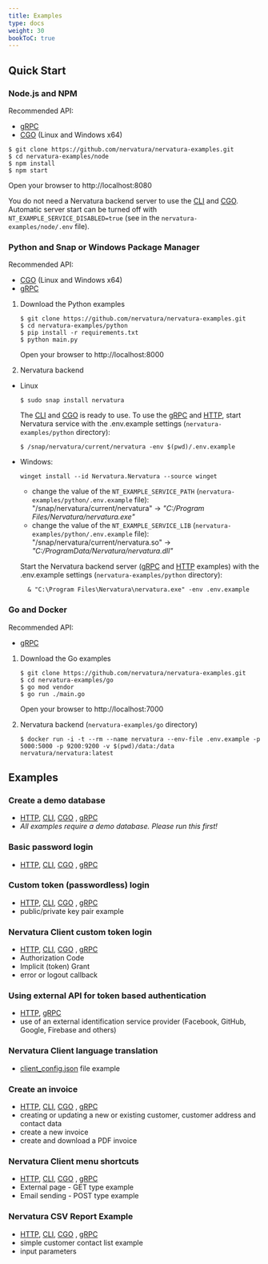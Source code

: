 ```yaml
---
title: Examples
type: docs
weight: 30
bookToC: true
---
```


## **Quick Start**

### **Node.js** and **NPM**

Recommended API: 
- [gRPC](/docs/service/grpc) 
- [CGO](/docs/service/cli#cgo-api) (Linux and Windows x64)

```
$ git clone https://github.com/nervatura/nervatura-examples.git
$ cd nervatura-examples/node
$ npm install
$ npm start
```
Open your browser to http://localhost:8080

You do not need a Nervatura backend server to use the [CLI](/docs/service/cli#cli-api) and [CGO](/docs/service/cli#cgo-api). Automatic server start can be turned off with `NT_EXAMPLE_SERVICE_DISABLED=true`  (see in the `nervatura-examples/node/.env` file).

### **Python** and **Snap** or **Windows Package Manager**

Recommended API:  
- [CGO](/docs/service/cli#cgo-api) (Linux and Windows x64)
- [gRPC](/docs/service/grpc)

1. Download the Python examples

    ```
    $ git clone https://github.com/nervatura/nervatura-examples.git
    $ cd nervatura-examples/python
    $ pip install -r requirements.txt
    $ python main.py
    ```
    Open your browser to http://localhost:8000

2. Nervatura backend

  - Linux
    ```
    $ sudo snap install nervatura
    ```
    The [CLI](/docs/service/cli#cli-api) and [CGO](/docs/service/cli#cgo-api) is ready to use. To use the [gRPC](/docs/service/grpc) and [HTTP](/docs/service/api), start Nervatura service with the .env.example settings (`nervatura-examples/python` directory):
    ```
    $ /snap/nervatura/current/nervatura -env $(pwd)/.env.example
    ```

  - Windows:
    ```
    winget install --id Nervatura.Nervatura --source winget
    ```
    - change the value of the `NT_EXAMPLE_SERVICE_PATH` (`nervatura-examples/python/.env.example` file): "/snap/nervatura/current/nervatura" -> *"C:/Program Files/Nervatura/nervatura.exe"*
    - change the value of the `NT_EXAMPLE_SERVICE_LIB` (`nervatura-examples/python/.env.example` file): "/snap/nervatura/current/nervatura.so" -> *"C:/ProgramData/Nervatura/nervatura.dll"*

    Start the Nervatura backend server ([gRPC](/docs/service/grpc) and [HTTP](/docs/service/api) examples) with the .env.example settings (`nervatura-examples/python` directory):

    ```
      & "C:\Program Files\Nervatura\nervatura.exe" -env .env.example
    ```
### **Go** and **Docker**

Recommended API:
- [gRPC](/docs/service/grpc)

1. Download the Go examples

    ```
    $ git clone https://github.com/nervatura/nervatura-examples.git
    $ cd nervatura-examples/go
    $ go mod vendor
    $ go run ./main.go
    ```
    Open your browser to http://localhost:7000

2. Nervatura backend (`nervatura-examples/go` directory)
    ```
    $ docker run -i -t --rm --name nervatura --env-file .env.example -p 5000:5000 -p 9200:9200 -v $(pwd)/data:/data nervatura/nervatura:latest
    ```

## **Examples**

### Create a demo database

  - [HTTP](/docs/service/api), [CLI](/docs/service/cli#cli-api), [CGO](/docs/service/cli#cgo-api)
, [gRPC](/docs/service/grpc)
  - *All examples require a demo database. Please run this first!*

### Basic password login

  - [HTTP](/docs/service/api), [CLI](/docs/service/cli#cli-api), [CGO](/docs/service/cli#cgo-api)
  , [gRPC](/docs/service/grpc)

### Custom token (passwordless) login

  - [HTTP](/docs/service/api), [CLI](/docs/service/cli#cli-api), [CGO](/docs/service/cli#cgo-api)
  , [gRPC](/docs/service/grpc)
  - public/private key pair example

### Nervatura Client custom token login
  
  - [HTTP](/docs/service/api), [CLI](/docs/service/cli#cli-api), [CGO](/docs/service/cli#cgo-api)
  , [gRPC](/docs/service/grpc)
  - Authorization Code
  - Implicit (token) Grant
  - error or logout callback

### Using external API for token based authentication

  - [HTTP](/docs/service/api), [gRPC](/docs/service/grpc)
  - use of an external identification service provider (Facebook, GitHub, Google, Firebase and others)

### Nervatura Client language translation
  
  - [client_config.json](https://github.com/nervatura/nervatura/tree/master/dist) file example

### Create an invoice
  
  - [HTTP](/docs/service/api), [CLI](/docs/service/cli#cli-api), [CGO](/docs/service/cli#cgo-api)
  , [gRPC](/docs/service/grpc)
  - creating or updating a new or existing customer, customer address and contact data
  - create a new invoice
  - create and download a PDF invoice

### Nervatura Client menu shortcuts

  - [HTTP](/docs/service/api), [CLI](/docs/service/cli#cli-api), [CGO](/docs/service/cli#cgo-api)
  , [gRPC](/docs/service/grpc)
  - External page - GET type example
  - Email sending - POST type example

### Nervatura CSV Report Example

  - [HTTP](/docs/service/api), [CLI](/docs/service/cli#cli-api), [CGO](/docs/service/cli#cgo-api)
  , [gRPC](/docs/service/grpc)
  - simple customer contact list example
  - input parameters